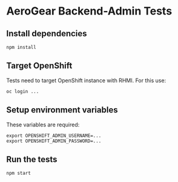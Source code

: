 # AeroGear Backend-Admin Tests

## Install dependencies

```
npm install
```

## Target OpenShift

Tests need to target OpenShift instance with RHMI. For this use:

```
oc login ...
```

## Setup environment variables

These variables are required:

```
export OPENSHIFT_ADMIN_USERNAME=...
export OPENSHIFT_ADMIN_PASSWORD=...
```

## Run the tests

```
npm start
```
